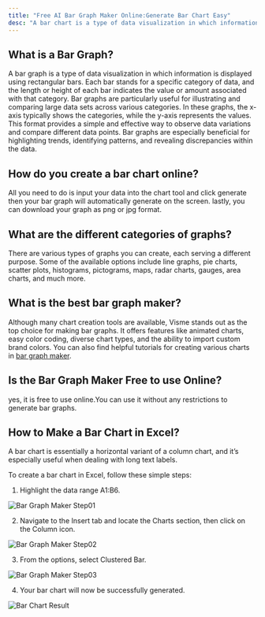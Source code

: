 ```yaml
---
title: "Free AI Bar Graph Maker Online:Generate Bar Chart Easy"
desc: "A bar chart is a type of data visualization in which information is displayed using rectangular bars. Each bar stands for a specific category of data, and the length or height of each bar indicates the value or amount associated with that category. Try it now—no sign-up required!"
---
```


## What is a Bar Graph?

A bar graph is a type of data visualization in which information is displayed using rectangular bars. Each bar stands for a specific category of data, and the length or height of each bar indicates the value or amount associated with that category. Bar graphs are particularly useful for illustrating and comparing large data sets across various categories. In these graphs, the x-axis typically shows the categories, while the y-axis represents the values. This format provides a simple and effective way to observe data variations and compare different data points. Bar graphs are especially beneficial for highlighting trends, identifying patterns, and revealing discrepancies within the data.

## How do you create a bar chart online?

All you need to do is input your data into the chart tool and click generate then your bar graph will automatically generate on the screen. lastly, you can download your graph as png or jpg format.

## What are the different categories of graphs?

There are various types of graphs you can create, each serving a different purpose. Some of the available options include line graphs, pie charts, scatter plots, histograms, pictograms, maps, radar charts, gauges, area charts, and much more.

## What is the best bar graph maker?

Although many chart creation tools are available, Visme stands out as the top choice for making bar graphs. It offers features like animated charts, easy color coding, diverse chart types, and the ability to import custom brand colors. You can also find helpful tutorials for creating various charts in [bar graph maker]().

## Is the Bar Graph Maker Free to use Online?

yes, it is free to use online.You can use it without any restrictions to generate bar graphs.

## How to Make a Bar Chart in Excel?

A bar chart is essentially a horizontal variant of a column chart, and it’s especially useful when dealing with long text labels.

To create a bar chart in Excel, follow these simple steps:

1. Highlight the data range A1:B6.

![Bar Graph Maker Step01](https://www.excel-easy.com/examples/images/bar-chart/select-range.png)

2. Navigate to the Insert tab and locate the Charts section, then click on the Column icon.

![Bar Graph Maker Step02](https://www.excel-easy.com/examples/images/bar-chart/insert-bar-chart.png)

3. From the options, select Clustered Bar.

![Bar Graph Maker Step03](https://www.excel-easy.com/examples/images/bar-chart/click-clustered-bar.png)

4. Your bar chart will now be successfully generated.

![Bar Chart Result](https://www.excel-easy.com/examples/images/bar-chart/bar-chart.png)